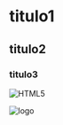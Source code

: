 # titulo1
## titulo2
### titulo3
![HTML5](https://img.shields.io/badge/html5-%23E34F26.svg?style=for-the-badge&logo=html5&logoColor=white)


![logo](https://firebasestorage.googleapis.com/v0/b/proyecto1cesdelftc.appspot.com/o/imagen1.png?alt=media&token=0679147b-a4ab-48c5-9260-6a7a7099d0c8)
